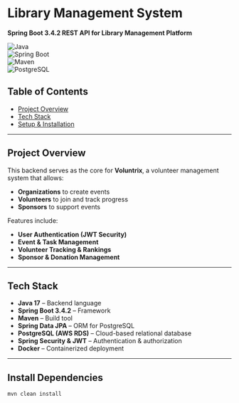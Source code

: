# Library Management System 
**Spring Boot 3.4.2 REST API for Library Management Platform**  

![Java](https://img.shields.io/badge/Java-21-white)  
![Spring Boot](https://img.shields.io/badge/Spring%20Boot-3.4.2-white)  
![Maven](https://img.shields.io/badge/Maven-Build%20Tool-white)  
![PostgreSQL](https://img.shields.io/badge/PostgreSQL-AWS%20RDS-white)  

## Table of Contents
- [Project Overview](#project-overview)
- [Tech Stack](#tech-stack)
- [Setup & Installation](#setup--installation)
<!-- - [Database Configuration](#database-configuration)
- [API Endpoints](#api-endpoints)
- [Running the Project](#running-the-project)
- [Deployment](#deployment)
- [Contributing](#contributing)
- [License](#license) -->

---

## Project Overview
This backend serves as the core for **Voluntrix**, a volunteer management system that allows:  
- **Organizations** to create events  
- **Volunteers** to join and track progress  
- **Sponsors** to support events  

Features include:  
 -  **User Authentication (JWT Security)**  
 -  **Event & Task Management**  
 -  **Volunteer Tracking & Rankings**  
 -  **Sponsor & Donation Management**  

---

## Tech Stack
- **Java 17** – Backend language  
- **Spring Boot 3.4.2** – Framework  
- **Maven** – Build tool  
- **Spring Data JPA** – ORM for PostgreSQL  
- **PostgreSQL (AWS RDS)** – Cloud-based relational database  
- **Spring Security & JWT** – Authentication & authorization  
- **Docker** – Containerized deployment  

---

## Install Dependencies
```bash
mvn clean install
```
